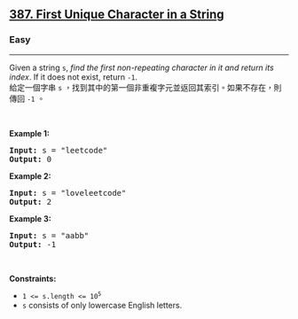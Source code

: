 <h2><a href="https://leetcode.com/problems/first-unique-character-in-a-string/">387. First Unique Character in a String</a></h2><h3>Easy</h3><hr><div><p data-immersive-translate-walked="d712bb5a-4cc7-46fd-b402-f172f7085fc5" data-immersive-translate-paragraph="1">Given a string <code data-immersive-translate-walked="d712bb5a-4cc7-46fd-b402-f172f7085fc5">s</code>, <em data-immersive-translate-walked="d712bb5a-4cc7-46fd-b402-f172f7085fc5">find the first non-repeating character in it and return its index</em>. If it does not exist, return <code data-immersive-translate-walked="d712bb5a-4cc7-46fd-b402-f172f7085fc5">-1</code>.<font class="notranslate immersive-translate-target-wrapper" lang="zh-TW" data-immersive-translate-translation-element-mark="1"><br><font class="notranslate immersive-translate-target-translation-theme-none immersive-translate-target-translation-block-wrapper-theme-none immersive-translate-target-translation-block-wrapper" data-immersive-translate-translation-element-mark="1"><font class="notranslate immersive-translate-target-inner immersive-translate-target-translation-theme-none-inner" data-immersive-translate-translation-element-mark="1">給定一個字串 <code data-immersive-translate-walked="d712bb5a-4cc7-46fd-b402-f172f7085fc5">s</code> ，找到其中的第一個非重複字元並返回其索引。如果不存在，則傳回 <code data-immersive-translate-walked="d712bb5a-4cc7-46fd-b402-f172f7085fc5">-1</code> 。</font></font></font></p>

<p>&nbsp;</p>
<p><strong class="example">Example 1:</strong></p>
<pre><strong>Input:</strong> s = "leetcode"
<strong>Output:</strong> 0
</pre><p><strong class="example">Example 2:</strong></p>
<pre><strong>Input:</strong> s = "loveleetcode"
<strong>Output:</strong> 2
</pre><p><strong class="example">Example 3:</strong></p>
<pre><strong>Input:</strong> s = "aabb"
<strong>Output:</strong> -1
</pre>
<p>&nbsp;</p>
<p><strong>Constraints:</strong></p>

<ul>
	<li><code>1 &lt;= s.length &lt;= 10<sup>5</sup></code></li>
	<li><code>s</code> consists of only lowercase English letters.</li>
</ul>
</div>